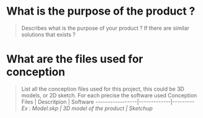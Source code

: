 # What is the purpose of the product ?
> Describes what is the purpose of your product ? If there are similar solutions that exists ? 


# What are the files used for conception
> List all the conception files used for this project, this could be 3D models, or 2D sketch. For each precise the software used
Conception Files | Descritpion | Software
-----------------|-------------|---------
*Ex : Model.skp | 3D model of the product | Sketchup*
